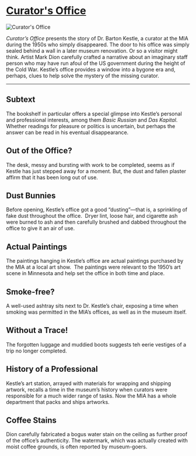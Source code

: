 # [Curator's Office](http://artsmia.github.io/griot/#/o/116294)
![Curator's Office](http://api.artsmia.org/images/116294/large.jpg)

*Curator’s Office* presents the story of Dr. Barton Kestle, a curator at the MIA during the 1950s who simply disappeared. The door to his office was simply sealed behind a wall in a later museum renovation. Or so a visitor might think. Artist Mark Dion carefully crafted a narrative about an imaginary staff person who may have run afoul of the US government during the height of the Cold War. Kestle’s office provides a window into a bygone era and, perhaps, clues to help solve the mystery of the missing curator. 

---

## Subtext

The bookshelf in particular offers a special glimpse into Kestle’s personal and professional interests, among them *Basic Russian* and *Das Kapital*.  Whether readings for pleasure or politics is uncertain, but perhaps the answer can be read in his eventual disappearance.

## Out of the Office?

The desk, messy and bursting with work to be completed, seems as if Kestle has just stepped away for a moment. But, the dust and fallen plaster affirm that it has been long out of use.

## Dust Bunnies

Before opening, Kestle’s office got a good “dusting”—that is, a sprinkling of fake dust throughout the office.  Dryer lint, loose hair, and cigarette ash were burned to ash and then carefully brushed and dabbed throughout the office to give it an air of use.

## Actual Paintings

The paintings hanging in Kestle’s office are actual paintings purchased by the MIA at a local art show.  The paintings were relevant to the 1950’s art scene in Minnesota and help set the office in both time and place.

## Smoke-free?

A well-used ashtray sits next to Dr. Kestle’s chair, exposing a time when smoking was permitted in the MIA’s offices, as well as in the museum itself.

## Without a Trace!

The forgotten luggage and muddied boots suggests teh eerie vestiges of a trip no longer completed.

## History of a Professional

Kestle’s art station, arrayed with materials for wrapping and shipping artwork, recalls a time in the museum’s history when curators were responsible for a much wider range of tasks. Now the MIA has a whole department that packs and ships artworks.

## Coffee Stains

Dion carefully fabricated a bogus water stain on the ceiling as further proof of the office’s authenticity. The watermark, which was actually created with moist coffee grounds, is often reported by museum-goers.
